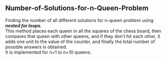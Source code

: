 ## Number-of-Solutions-for-n-Queen-Problem
Finding the number of all different solutions for n-queen problem using ***nested for loops***.
<br/>This method places each queen in all the squares of the chess board, then compares that queen with other queens, and if they don't hit each other, it adds one unit to the value of the counter, and finally the total number of possible answers is obtained. 
<br/>It is implemented for n=1 to n=10 queens.
